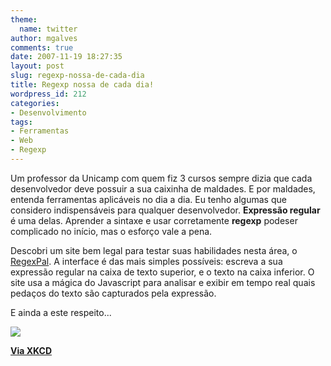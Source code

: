 ```yaml
---
theme:
  name: twitter
author: mgalves
comments: true
date: 2007-11-19 18:27:35
layout: post
slug: regexp-nossa-de-cada-dia
title: Regexp nossa de cada dia!
wordpress_id: 212
categories:
- Desenvolvimento
tags:
- Ferramentas
- Web
- Regexp
---
```


Um professor da Unicamp com quem fiz 3 cursos sempre dizia que cada desenvolvedor deve possuir a sua caixinha de maldades. E por maldades, entenda ferramentas aplicáveis no dia a dia. Eu tenho algumas que considero indispensáveis para qualquer desenvolvedor. **Expressão regular** é uma delas. Aprender a sintaxe e usar corretamente **regexp** podeser complicado no início, mas o esforço vale a pena.

Descobri um site bem legal para testar suas habilidades nesta área, o [RegexPal](http://regexpal.com/). A interface é das mais simples possíveis: escreva a sua expressão regular na caixa de texto superior, e o texto na caixa inferior. O site usa a mágica do Javascript para analisar e exibir em tempo real quais pedaços do texto são capturados pela expressão.

E ainda a este respeito...

[](http://xkcd.com/208/)


[![]({{BASE_PATH}}/images/2007-11-19-regexp-nossa-de-cada-dia/regular_expressions.png)](http://xkcd.com/208/)




**[ Via XKCD](http://www.xkcd.com/208/)**
